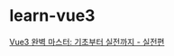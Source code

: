 # learn-vue3

[Vue3 완벽 마스터: 기초부터 실전까지 - 실전편](https://www.inflearn.com/course/vue-%EC%99%84%EB%B2%BD-%EC%8B%A4%EC%A0%84?gad_source=1&gclid=CjwKCAiA5Ka9BhB5EiwA1ZVtvI9Swn6cglyRowCqPcT0S1D5VWiUm23ZMZVfVnxVT4ncAuoEB8nt-hoC-twQAvD_BwE)
